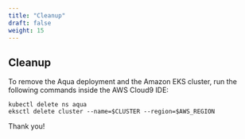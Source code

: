 ```yaml
---
title: "Cleanup"
draft: false
weight: 15
---
```


## Cleanup

To remove the Aqua deployment and the Amazon EKS cluster, run the following commands inside the AWS Cloud9 IDE:

```shell
kubectl delete ns aqua
eksctl delete cluster --name=$CLUSTER --region=$AWS_REGION
```

Thank you!
